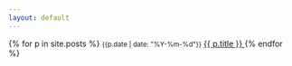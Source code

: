 ```yaml
---
layout: default
---
```

{% for p in site.posts %}
	<small>{{p.date | date: "%Y-%m-%d"}}</small>
	<a href="{{ p.url | relative_url }}">
		{{ p.title }}
	</a>
{% endfor %}
